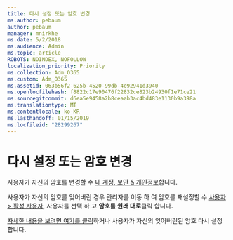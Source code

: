 ```yaml
---
title: 다시 설정 또는 암호 변경
ms.author: pebaum
author: pebaum
manager: mnirkhe
ms.date: 5/2/2018
ms.audience: Admin
ms.topic: article
ROBOTS: NOINDEX, NOFOLLOW
localization_priority: Priority
ms.collection: Adm_O365
ms.custom: Adm_O365
ms.assetid: 063b56f2-625b-4520-99db-4e92941d3940
ms.openlocfilehash: f8822c17e90476f22832ce823b24930f1e71ce21
ms.sourcegitcommit: d6ea5e9458a2b8ceaab3ac4bd483e1130b9a398a
ms.translationtype: MT
ms.contentlocale: ko-KR
ms.lasthandoff: 01/15/2019
ms.locfileid: "28299267"
---
```

# <a name="reset-or-change-passwords"></a>다시 설정 또는 암호 변경

사용자가 자신의 암호를 변경할 수 [내 계정, 보안 &amp; 개인정보](https://portal.office.com/account/#security)합니다.
  
사용자가 자신의 암호를 잊어버린 경우 관리자를 이동 하 여 암호를 재설정할 수 [사용자 \> 활성 사용자](https://portal.office.com/adminportal/home#/users), 사용자를 선택 하 고 **암호를 원래 대로**클릭 합니다. 
  
[자세한 내용을 보려면 여기를 클릭](https://support.office.com/en-us/article/admins-reset-office-365-business-passwords-7a5d073b-7fae-4aa5-8f96-9ecd041aba9c)하거나 사용자가 자신의 잊어버린된 암호 다시 설정 합니다.
  

